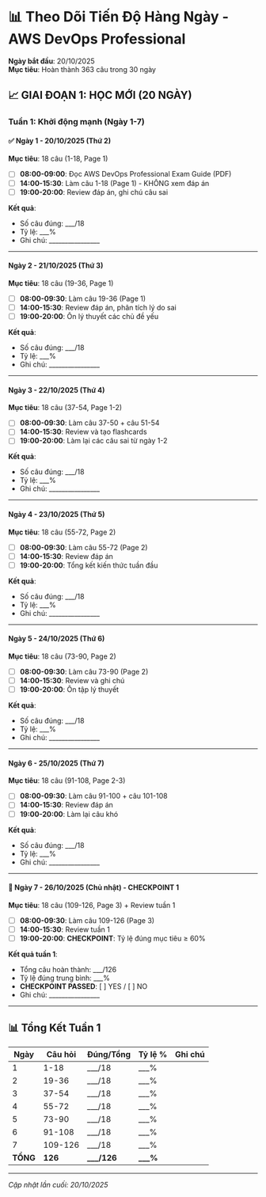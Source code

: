 # 📊 Theo Dõi Tiến Độ Hàng Ngày - AWS DevOps Professional

**Ngày bắt đầu**: 20/10/2025  
**Mục tiêu**: Hoàn thành 363 câu trong 30 ngày

## 📈 GIAI ĐOẠN 1: HỌC MỚI (20 NGÀY)

### Tuần 1: Khởi động mạnh (Ngày 1-7)

#### ✅ Ngày 1 - 20/10/2025 (Thứ 2)
**Mục tiêu**: 18 câu (1-18, Page 1)
- [ ] **08:00-09:00**: Đọc AWS DevOps Professional Exam Guide (PDF)
- [ ] **14:00-15:30**: Làm câu 1-18 (Page 1) - KHÔNG xem đáp án
- [ ] **19:00-20:00**: Review đáp án, ghi chú câu sai

**Kết quả**:
- Số câu đúng: ___/18
- Tỷ lệ: ___%
- Ghi chú: ________________

---

#### Ngày 2 - 21/10/2025 (Thứ 3)
**Mục tiêu**: 18 câu (19-36, Page 1)
- [ ] **08:00-09:30**: Làm câu 19-36 (Page 1)
- [ ] **14:00-15:30**: Review đáp án, phân tích lý do sai
- [ ] **19:00-20:00**: Ôn lý thuyết các chủ đề yếu

**Kết quả**:
- Số câu đúng: ___/18
- Tỷ lệ: ___%
- Ghi chú: ________________

---

#### Ngày 3 - 22/10/2025 (Thứ 4)
**Mục tiêu**: 18 câu (37-54, Page 1-2)
- [ ] **08:00-09:30**: Làm câu 37-50 + câu 51-54
- [ ] **14:00-15:30**: Review và tạo flashcards
- [ ] **19:00-20:00**: Làm lại các câu sai từ ngày 1-2

**Kết quả**:
- Số câu đúng: ___/18
- Tỷ lệ: ___%
- Ghi chú: ________________

---

#### Ngày 4 - 23/10/2025 (Thứ 5)
**Mục tiêu**: 18 câu (55-72, Page 2)
- [ ] **08:00-09:30**: Làm câu 55-72 (Page 2)
- [ ] **14:00-15:30**: Review đáp án
- [ ] **19:00-20:00**: Tổng kết kiến thức tuần đầu

**Kết quả**:
- Số câu đúng: ___/18
- Tỷ lệ: ___%
- Ghi chú: ________________

---

#### Ngày 5 - 24/10/2025 (Thứ 6)
**Mục tiêu**: 18 câu (73-90, Page 2)
- [ ] **08:00-09:30**: Làm câu 73-90 (Page 2)
- [ ] **14:00-15:30**: Review và ghi chú
- [ ] **19:00-20:00**: Ôn tập lý thuyết

**Kết quả**:
- Số câu đúng: ___/18
- Tỷ lệ: ___%
- Ghi chú: ________________

---

#### Ngày 6 - 25/10/2025 (Thứ 7)
**Mục tiêu**: 18 câu (91-108, Page 2-3)
- [ ] **08:00-09:30**: Làm câu 91-100 + câu 101-108
- [ ] **14:00-15:30**: Review đáp án
- [ ] **19:00-20:00**: Làm lại câu khó

**Kết quả**:
- Số câu đúng: ___/18
- Tỷ lệ: ___%
- Ghi chú: ________________

---

#### 🎯 Ngày 7 - 26/10/2025 (Chủ nhật) - CHECKPOINT 1
**Mục tiêu**: 18 câu (109-126, Page 3) + Review tuần 1
- [ ] **08:00-09:30**: Làm câu 109-126 (Page 3)
- [ ] **14:00-15:30**: Review tuần 1
- [ ] **19:00-20:00**: **CHECKPOINT**: Tỷ lệ đúng mục tiêu ≥ 60%

**Kết quả tuần 1**:
- Tổng câu hoàn thành: ___/126
- Tỷ lệ đúng trung bình: ___%
- **CHECKPOINT PASSED**: [ ] YES / [ ] NO
- Ghi chú: ________________

---

## 📊 Tổng Kết Tuần 1
| Ngày | Câu hỏi | Đúng/Tổng | Tỷ lệ % | Ghi chú |
|------|---------|-----------|---------|---------|
| 1 | 1-18 | ___/18 | ___% | |
| 2 | 19-36 | ___/18 | ___% | |
| 3 | 37-54 | ___/18 | ___% | |
| 4 | 55-72 | ___/18 | ___% | |
| 5 | 73-90 | ___/18 | ___% | |
| 6 | 91-108 | ___/18 | ___% | |
| 7 | 109-126 | ___/18 | ___% | |
| **TỔNG** | **126** | **___/126** | **___%** | |

---

*Cập nhật lần cuối: 20/10/2025*
